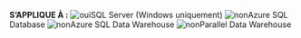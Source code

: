 <Token>**S’APPLIQUE À :** ![oui](media/yes.png)SQL Server (Windows uniquement) ![non](media/no.png)Azure SQL Database ![non](media/no.png)Azure SQL Data Warehouse ![non](media/no.png)Parallel Data Warehouse </Token>